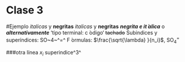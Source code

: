 # Clase 3

#Ejemplo
_italicas_ y __negritas__
*italicas* y **negritas**
**_negrita e it ́alica_** o __*alternativamente*__
‘tipo terminal: c ́odigo‘
~~tachado~~
Subindices y superíndices: SO~4~^=^
F ́ormulas: $\frac{\sqrt{\lambda} }{n_i}$, $\mbox{SO}_4^=$

###otra línea
$x_{i}$
superindice^3^ 
